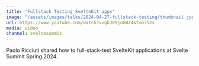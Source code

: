 ```yaml
---
title: "Fullstack Testing SvelteKit apps"
image: "/assets/images/talks/2024-04-27-fullstack-testing/thumbnail.jpg"
url: https://www.youtube.com/watch?v=gkJ09joGBZ4&t=6752s
media: video
channel: sveltesummit
---
```


Paolo Ricciuti shared how to full-stack-test SvelteKit applications at Svelte Summit Spring 2024.
